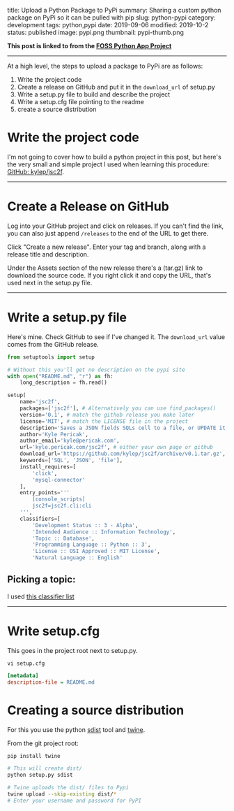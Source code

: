 title: Upload a Python Package to PyPi
summary: Sharing a custom python package on PyPi so it can be pulled with pip
slug: python-pypi
category: development
tags: python,pypi
date: 2019-09-06
modified: 2019-10-2
status: published
image: pypi.png
thumbnail: pypi-thumb.png


**This post is linked to from the [FOSS Python App Project](/open-source-cli-project.html)**

---


At a high level, the steps to upload a package to PyPi are as follows:

1. Write the project code
1. Create a release on GitHub and put it in the `download_url` of setup.py
1. Write a setup.py file to build and describe the project
1. Write a setup.cfg file pointing to the readme
1. create a source distribution


# Write the project code


I'm not going to cover how to build a python project in this post, but here's
the very small and simple project I used when learning this procedure:
[GitHub: kylep/jsc2f](https://github.com/kylep/jsc2f).


---


# Create a Release on GitHub

Log into your GitHub project and click on releases. If you can't find the link,
you can also just append `/releases` to the end of the URL to get there.

Click "Create a new release". Enter your tag and branch, along with a release
title and description.

Under the Assets section of the new release there's a (tar.gz) link to download
the source code. If you right click it and copy the URL, that's used next in
the setup.py file.

---


# Write a setup.py file

Here's mine. Check GitHub to see if I've changed it.
The `download_url` value comes from the GitHub release.

```python
from setuptools import setup

# Without this you'll get no description on the pypi site
with open("README.md", "r") as fh:
    long_description = fh.read()

setup(
    name='jsc2f',
    packages=['jsc2f'], # Alternatively you can use find_packages()
    version='0.1', # match the github release you make later
    license='MIT', # match the LICENSE file in the project
    description='Saves a JSON fields SQLs cell to a file, or UPDATE it back',
    author='Kyle Pericak',
    author_email='kyle@pericak.com',
    url='kyle.pericak.com/jsc2f', # either your own page or github
    download_url='https://github.com/kylep/jsc2f/archive/v0.1.tar.gz',
    keywords=['SQL', 'JSON', 'file'],
    install_requires=[
        'click',
        'mysql-connector'
    ],
    entry_points='''
        [console_scripts]
        jsc2f=jsc2f.cli:cli
    ''',
    classifiers=[
        'Development Status :: 3 - Alpha',
        'Intended Audience :: Information Technology',
        'Topic :: Database',
        'Programming Language :: Python :: 3',
        'License :: OSI Approved :: MIT License',
        'Natural Language :: English'

```


## Picking a topic:

I used [this classifier list](https://pypi.org/pypi?%3Aaction=list_classifiers)


---


# Write setup.cfg

This goes in the project root next to setup.py.

`vi setup.cfg`

```ini
[metadata]
description-file = README.md
```



# Creating a source distribution

For this you use the python [sdist](https://docs.python.org/2/distutils/sourcedist.html)
tool and [twine](https://pypi.org/project/twine/).

From the git project root:

```bash
pip install twine

# This will create dist/
python setup.py sdist

# Twine uploads the dist/ files to Pypi
twine upload --skip-existing dist/*
# Enter your username and password for PyPI
```
